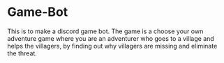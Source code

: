 # Game-Bot
 This is to make a discord game bot.
 The game is a choose your own adventure game where you are an adventurer who goes to a village and helps the villagers, by finding out why villagers are missing and eliminate the threat.
